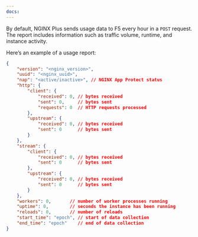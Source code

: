 ```yaml
---
docs:
---
```


By default, NGINX Plus sends usage data to F5 every hour in a `POST` request. The report includes information such as traffic volume, runtime, and instance activity.  

Here’s an example of a usage report:

```json
{
    "version": "<nginx_version>",
    "uuid": "<nginx_uuid>",
    "nap": "<active/inactive>", // NGINX App Protect status
    "http": {
        "client": {
            "received": 0, // bytes received
            "sent": 0,     // bytes sent
            "requests": 0  // HTTP requests processed
        },
        "upstream": {
            "received": 0, // bytes received
            "sent": 0      // bytes sent
        }
    },
    "stream": {
        "client": {
            "received": 0, // bytes received
            "sent": 0      // bytes sent
        },
        "upstream": {
            "received": 0, // bytes received
            "sent": 0      // bytes sent
        }
    },
    "workers": 0,       // number of worker processes running
    "uptime": 0,        // seconds the instance has been running
    "reloads": 0,       // number of reloads
    "start_time": "epoch", // start of data collection
    "end_time": "epoch"    // end of data collection
}